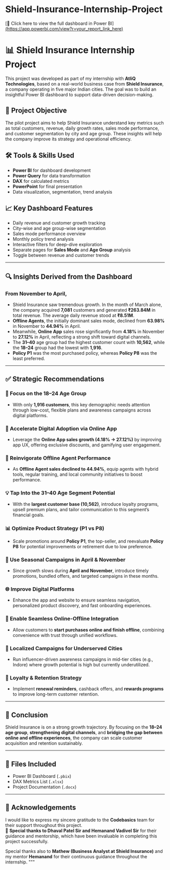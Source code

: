 # Shield-Insurance-Internship-Project

[🔗 Click here to view the full dashboard in Power BI][(https://app.powerbi.com/view?r=your_report_link_here)](https://app.powerbi.com/view?r=eyJrIjoiODYyZjgwNzctMWVkMy00OGY3LTg4MzUtZTczOThiMGE1ZWJhIiwidCI6ImM2ZTU0OWIzLTVmNDUtNDAzMi1hYWU5LWQ0MjQ0ZGM1YjJjNCJ9&pageName=ReportSectiond8492a962ebbd2e7bc3a)


# 📊 Shield Insurance Internship Project

This project was developed as part of my internship with **AtliQ Technologies**, based on a real-world business case from **Shield Insurance**, a company operating in five major Indian cities. The goal was to build an insightful Power BI dashboard to support data-driven decision-making.

## 🧩 Project Objective

The pilot project aims to help Shield Insurance understand key metrics such as total customers, revenue, daily growth rates, sales mode performance, and customer segmentation by city and age group. These insights will help the company improve its strategy and operational efficiency.

## 🛠 Tools & Skills Used

- **Power BI** for dashboard development  
- **Power Query** for data transformation  
- **DAX** for calculated metrics  
- **PowerPoint** for final presentation  
- Data visualization, segmentation, trend analysis

## 📈 Key Dashboard Features

- Daily revenue and customer growth tracking  
- City-wise and age group-wise segmentation  
- Sales mode performance overview  
- Monthly policy trend analysis  
- Interactive filters for deep-dive exploration  
- Separate pages for **Sales Mode** and **Age Group** analysis  
- Toggle between revenue and customer trends  

---

## 🔍 Insights Derived from the Dashboard

### From November to April,
- Shield Insurance saw tremendous growth. In the month of March alone, the company acquired **7,081** customers and generated **₹263.84M** in total revenue. The average daily revenue stood at **₹8.51M**.
- **Offline Agents**, the initially dominant sales mode, declined from **63.98%** in November to **44.94%** in April.
- Meanwhile, **Online App** sales rose significantly from **4.18%** in November to **27.12%** in April, reflecting a strong shift toward digital channels.
- The **31–40** age group had the highest customer count with **10,562**, while the **18–24** group had the lowest with **1,916**.
- **Policy P1** was the most purchased policy, whereas **Policy P8** was the least preferred.
---

## ✅ Strategic Recommendations

### 🎯 Focus on the 18–24 Age Group
- With only **1,916 customers**, this key demographic needs attention through low-cost, flexible plans and awareness campaigns across digital platforms.

### 📱 Accelerate Digital Adoption via Online App
- Leverage the **Online App sales growth (4.18% → 27.12%)** by improving app UX, offering exclusive discounts, and gamifying user engagement.

### 🤝 Reinvigorate Offline Agent Performance
- As **Offline Agent sales declined to 44.94%**, equip agents with hybrid tools, regular training, and local community initiatives to boost performance.

### 💡 Tap Into the 31–40 Age Segment Potential
- With the **largest customer base (10,562)**, introduce loyalty programs, upsell premium plans, and tailor communication to this segment’s financial goals.

### 📊 Optimize Product Strategy (P1 vs P8)
- Scale promotions around **Policy P1**, the top-seller, and reevaluate **Policy P8** for potential improvements or retirement due to low preference.

### 📆 Use Seasonal Campaigns in April & November
- Since growth slows during **April and November**, introduce timely promotions, bundled offers, and targeted campaigns in these months.

### 🌐 Improve Digital Platforms
- Enhance the app and website to ensure seamless navigation, personalized product discovery, and fast onboarding experiences.

### 🔄 Enable Seamless Online-Offline Integration
- Allow customers to **start purchases online and finish offline**, combining convenience with trust through unified workflows.

### 📍 Localized Campaigns for Underserved Cities
- Run influencer-driven awareness campaigns in mid-tier cities (e.g., Indore) where growth potential is high but currently underutilized.

### 🔄 Loyalty & Retention Strategy
- Implement **renewal reminders**, cashback offers, and **rewards programs** to improve long-term customer retention.

---

## 📌 Conclusion

Shield Insurance is on a strong growth trajectory. By focusing on the **18–24 age group**, **strengthening digital channels**, and **bridging the gap between online and offline experiences**, the company can scale customer acquisition and retention sustainably.

---

## 📁 Files Included

- Power BI Dashboard (`.pbix`)  
- DAX Metrics List (`.xlsx`)  
- Project Documentation (`.docx`)  

---

## 🙌 Acknowledgements
 
I would like to express my sincere gratitude to the **Codebasics** team for their support throughout this project.  
🙏 **Special thanks to Dhaval Patel Sir and Hemanand Vadivel Sir** for their guidance and mentorship, which have been invaluable in completing this project successfully.

Special thanks also to **Mathew (Business Analyst at Shield Insurance)** and my mentor **Hemanand** for their continuous guidance throughout the internship.
"""


